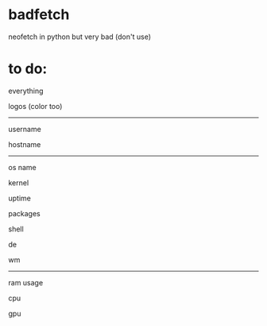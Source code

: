 # badfetch
neofetch in python but very bad (don't use)

# to do:

everything

logos (color too)

-----------------

username

hostname

-----------------

os name

kernel

uptime

packages

shell

de

wm

-----------------

ram usage

cpu

gpu
